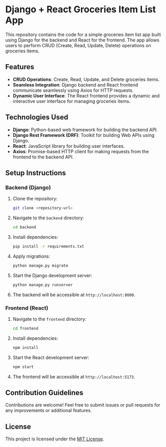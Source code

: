 # Django + React Groceries Item List App

This repository contains the code for a simple groceries item list app built using Django for the backend and React for the frontend. The app allows users to perform CRUD (Create, Read, Update, Delete) operations on groceries items.

## Features

- **CRUD Operations**: Create, Read, Update, and Delete groceries items.
- **Seamless Integration**: Django backend and React frontend communicate seamlessly using Axios for HTTP requests.
- **Dynamic User Interface**: The React frontend provides a dynamic and interactive user interface for managing groceries items.

## Technologies Used

- **Django**: Python-based web framework for building the backend API.
- **Django Rest Framework (DRF)**: Toolkit for building Web APIs using Django.
- **React**: JavaScript library for building user interfaces.
- **Axios**: Promise-based HTTP client for making requests from the frontend to the backend API.

## Setup Instructions

### Backend (Django)

1. Clone the repository:

   ```bash
   git clone <repository-url>
   ```

2. Navigate to the `backend` directory:

   ```bash
   cd backend
   ```

3. Install dependencies:

   ```bash
   pip install -r requirements.txt
   ```

4. Apply migrations:

   ```bash
   python manage.py migrate
   ```

5. Start the Django development server:

   ```bash
   python manage.py runserver
   ```

6. The backend will be accessible at `http://localhost:8000`.

### Frontend (React)

1. Navigate to the `frontend` directory:

   ```bash
   cd frontend
   ```

2. Install dependencies:

   ```bash
   npm install
   ```

3. Start the React development server:

   ```bash
   npm start
   ```

4. The frontend will be accessible at `http://localhost:5173`.

## Contribution Guidelines

Contributions are welcome! Feel free to submit issues or pull requests for any improvements or additional features.

## License

This project is licensed under the [MIT License](LICENSE).
